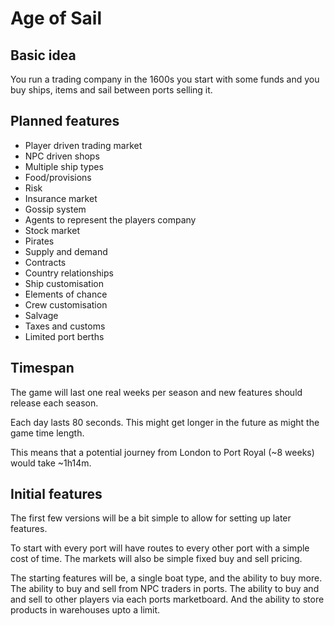 # Age of Sail

## Basic idea
You run a trading company in the 1600s you start with some funds and you buy ships, items and sail between ports selling it.

## Planned features
- Player driven trading market
- NPC driven shops
- Multiple ship types
- Food/provisions
- Risk
- Insurance market
- Gossip system
- Agents to represent the players company
- Stock market
- Pirates
- Supply and demand
- Contracts
- Country relationships
- Ship customisation
- Elements of chance
- Crew customisation
- Salvage
- Taxes and customs
- Limited port berths

## Timespan
The game will last one real weeks per season and new features should release each season.

Each day lasts 80 seconds. This might get longer in the future as might the game time length.

This means that a potential journey from London to Port Royal (~8 weeks) would take ~1h14m.

## Initial features
The first few versions will be a bit simple to allow for setting up later features.

To start with every port will have routes to every other port with a simple cost of time. The markets will also be simple fixed buy and sell pricing.

The starting features will be, a single boat type, and the ability to buy more. The ability to buy and sell from NPC traders in ports. The ability to buy and and sell to other players via each ports marketboard. And the ability to store products in warehouses upto a limit.
